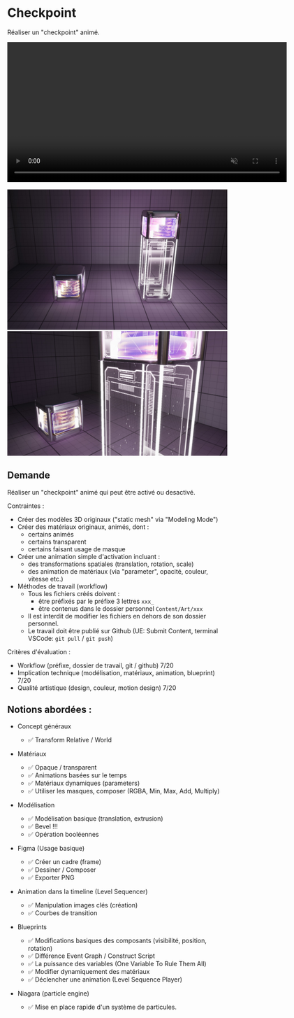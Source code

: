# Checkpoint 

Réaliser un "checkpoint" animé.

<video width="640" src="assets/GD1-CheckpointDemo2.mp4" muted autoplay></video>

<img width="640" src="assets/GD1-Checkpoint-1.jpg">

<img width="640" src="assets/GD1-Checkpoint-2.jpg">

## Demande 

Réaliser un "checkpoint" animé qui peut être activé ou desactivé.

Contraintes : 
- Créer des modèles 3D originaux ("static mesh" via "Modeling Mode")
- Créer des matériaux originaux, animés, dont :
  - certains animés
  - certains transparent
  - certains faisant usage de masque
- Créer une animation simple d'activation incluant :
  - des transformations spatiales (translation, rotation, scale)
  - des animation de matériaux (via "parameter", opacité, couleur, vitesse etc.)
- Méthodes de travail (workflow)
  - Tous les fichiers créés doivent :
    - être préfixés par le préfixe 3 lettres `xxx_`
    - être contenus dans le dossier personnel `Content/Art/xxx`
  - Il est interdit de modifier les fichiers en dehors de son dossier personnel.
  - Le travail doit être publié sur Github (UE: Submit Content, terminal VSCode: `git pull` / `git push`)

Critères d'évaluation :
- Workflow (préfixe, dossier de travail, git / github) 7/20
- Implication technique (modélisation, matériaux, animation, blueprint) 7/20
- Qualité artistique (design, couleur, motion design) 7/20

## Notions abordées :

- Concept généraux
  - ✅ Transform Relative / World

- Matériaux
  - ✅ Opaque / transparent
  - ✅ Animations basées sur le temps
  - ✅ Matériaux dynamiques (parameters)
  - ✅ Utiliser les masques, composer (RGBA, Min, Max, Add, Multiply)

- Modélisation
  - ✅ Modélisation basique (translation, extrusion)
  - ✅ Bevel !!!
  - ✅ Opération booléennes

- Figma (Usage basique)
  - ✅ Créer un cadre (frame)
  - ✅ Dessiner / Composer
  - ✅ Exporter PNG

- Animation dans la timeline (Level Sequencer)
  - ✅ Manipulation images clés (création)
  - ✅ Courbes de transition

- Blueprints
  - ✅ Modifications basiques des composants (visibilité, position, rotation)
  - ✅ Différence Event Graph / Construct Script 
  - ✅ La puissance des variables (One Variable To Rule Them All)
  - ✅ Modifier dynamiquement des matériaux
  - ✅ Déclencher une animation (Level Sequence Player)

- Niagara (particle engine)
  - ✅ Mise en place rapide d'un système de particules.
